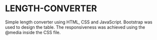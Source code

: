 # LENGTH-CONVERTER
Simple length converter using HTML, CSS and JavaScript.
Bootstrap was used to design the table.
The responsiveness was achieved using the @media inside the CSS file.